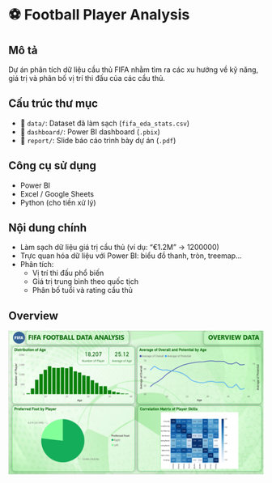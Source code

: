 # ⚽ Football Player Analysis

## Mô tả
Dự án phân tích dữ liệu cầu thủ FIFA nhằm tìm ra các xu hướng về kỹ năng, giá trị và phân bố vị trí thi đấu của các cầu thủ.

## Cấu trúc thư mục
- 📁 `data/`: Dataset đã làm sạch (`fifa_eda_stats.csv`)
- 📁 `dashboard/`: Power BI dashboard (`.pbix`)
- 📁 `report/`: Slide báo cáo trình bày dự án (`.pdf`)

## Công cụ sử dụng
- Power BI
- Excel / Google Sheets
- Python (cho tiền xử lý)

## Nội dung chính
- Làm sạch dữ liệu giá trị cầu thủ (ví dụ: “€1.2M” → 1200000)
- Trực quan hóa dữ liệu với Power BI: biểu đồ thanh, tròn, treemap...
- Phân tích:
  - Vị trí thi đấu phổ biến
  - Giá trị trung bình theo quốc tịch
  - Phân bố tuổi và rating cầu thủ
## Overview
<p align="center">
  <img src="images/dashboard.png" width="600" alt="Data Science Banner"/>
</p>



